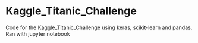 # Kaggle_Titanic_Challenge
Code for the Kaggle_Titanic_Challenge using keras, scikit-learn and pandas. Ran with jupyter notebook
